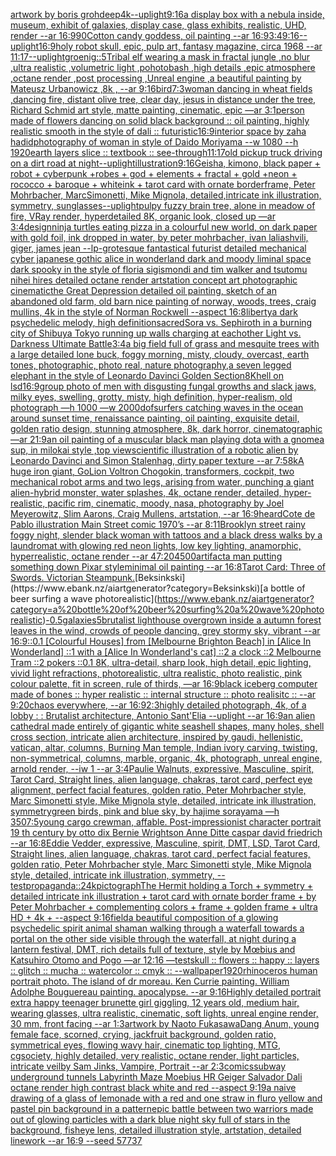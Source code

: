 [artwork by boris groh](https://www.ebank.nz/aiartgenerator?category=artwork%20by%20boris%20groh)[deep](https://www.ebank.nz/aiartgenerator?category=deep)[4k](https://www.ebank.nz/aiartgenerator?category=4k)[--uplight](https://www.ebank.nz/aiartgenerator?category=--uplight)[9:16](https://www.ebank.nz/aiartgenerator?category=9%3A16)[a display box with a nebula inside, museum, exhibit of galaxies, display case, glass exhibits, realistic, UHD, render --ar 16:9](https://www.ebank.nz/aiartgenerator?category=a%20display%20box%20with%20a%20nebula%20inside%2C%20museum%2C%20exhibit%20of%20galaxies%2C%20display%20case%2C%20glass%20exhibits%2C%20realistic%2C%20UHD%2C%20render%20--ar%2016%3A9)[](https://www.ebank.nz/aiartgenerator?category=)[90](https://www.ebank.nz/aiartgenerator?category=90)[Cotton candy goddess, oil painting --ar 16:9](https://www.ebank.nz/aiartgenerator?category=Cotton%20candy%20goddess%2C%20oil%20painting%20--ar%2016%3A9)[3:4](https://www.ebank.nz/aiartgenerator?category=3%3A4)[9:16](https://www.ebank.nz/aiartgenerator?category=9%3A16)[--uplight](https://www.ebank.nz/aiartgenerator?category=--uplight)[16:9](https://www.ebank.nz/aiartgenerator?category=16%3A9)[holy robot skull, epic, pulp art, fantasy magazine, circa 1968 --ar 11:17](https://www.ebank.nz/aiartgenerator?category=holy%20robot%20skull%2C%20epic%2C%20pulp%20art%2C%20fantasy%20magazine%2C%20circa%201968%20--ar%2011%3A17)[--uplight](https://www.ebank.nz/aiartgenerator?category=--uplight)[groenig::5](https://www.ebank.nz/aiartgenerator?category=groenig%3A%3A5)[Tribal elf wearing a mask in fractal jungle ,no blur ,ultra realistic ,volumetric light ,pohotobash ,high details ,epic atmosphere ,octane render ,post processing ,Unreal engine ,a beautiful painting by Mateusz Urbanowicz ,8k , --ar 9:16](https://www.ebank.nz/aiartgenerator?category=Tribal%20elf%20wearing%20a%20mask%20in%20fractal%20jungle%20%2Cno%20blur%20%2Cultra%20realistic%20%2Cvolumetric%20light%20%2Cpohotobash%20%2Chigh%20details%20%2Cepic%20atmosphere%20%2Coctane%20render%20%2Cpost%20processing%20%2CUnreal%20engine%20%2Ca%20beautiful%20painting%20by%20Mateusz%20Urbanowicz%20%2C8k%20%2C%20--ar%209%3A16)[bird](https://www.ebank.nz/aiartgenerator?category=bird)[7:3](https://www.ebank.nz/aiartgenerator?category=7%3A3)[woman dancing in wheat fields ,dancing fire, distant olive tree, clear day, jesus in distance under the tree, Richard Schmid art style, matte painting, cinematic, epic —ar 3:1](https://www.ebank.nz/aiartgenerator?category=woman%20dancing%20in%20wheat%20fields%20%2Cdancing%20fire%2C%20distant%20olive%20tree%2C%20clear%20day%2C%20jesus%20in%20distance%20under%20the%20tree%2C%20Richard%20Schmid%20art%20style%2C%20matte%20painting%2C%20cinematic%2C%20epic%20%E2%80%94ar%203%3A1)[person made of flowers dancing on solid black background :: oil painting, highly realistic smooth in the style of dali :: futuristic](https://www.ebank.nz/aiartgenerator?category=person%20made%20of%20flowers%20dancing%20on%20solid%20black%20background%20%3A%3A%20oil%20painting%2C%20highly%20realistic%20smooth%20in%20the%20style%20of%20dali%20%3A%3A%20futuristic)[16:9](https://www.ebank.nz/aiartgenerator?category=16%3A9)[interior space by zaha hadid](https://www.ebank.nz/aiartgenerator?category=interior%20space%20by%20zaha%20hadid)[photography of woman in style of Daido Moriyama --w 1080 --h 1920](https://www.ebank.nz/aiartgenerator?category=photography%20of%20woman%20in%20style%20of%20Daido%20Moriyama%20--w%201080%20--h%201920)[earth layers slice :: textbook :: see-through](https://www.ebank.nz/aiartgenerator?category=earth%20layers%20slice%20%3A%3A%20textbook%20%3A%3A%20see-through)[11:17](https://www.ebank.nz/aiartgenerator?category=11%3A17)[old pickup truck driving on a dirt road at night](https://www.ebank.nz/aiartgenerator?category=old%20pickup%20truck%20driving%20on%20a%20dirt%20road%20at%20night)[--uplight](https://www.ebank.nz/aiartgenerator?category=--uplight)[illustration](https://www.ebank.nz/aiartgenerator?category=illustration)[9:16](https://www.ebank.nz/aiartgenerator?category=9%3A16)[Geisha, kimono, black paper + robot + cyberpunk +robes + god + elements + fractal + gold +neon + rococco + baroque + whiteink + tarot card with ornate borderframe, Peter Mohrbacher, MarcSimonetti, Mike Mignola, detailed,intricate ink illustration, symmetry, sunglasses](https://www.ebank.nz/aiartgenerator?category=Geisha%2C%20kimono%2C%20black%20paper%20%2B%20robot%20%2B%20cyberpunk%20%2Brobes%20%2B%20god%20%2B%20elements%20%2B%20fractal%20%2B%20gold%20%2Bneon%20%2B%20rococco%20%2B%20baroque%20%2B%20whiteink%20%2B%20tarot%20card%20with%20ornate%20borderframe%2C%20Peter%20Mohrbacher%2C%20MarcSimonetti%2C%20Mike%20Mignola%2C%20detailed%2Cintricate%20ink%20illustration%2C%20symmetry%2C%20sunglasses)[--uplight](https://www.ebank.nz/aiartgenerator?category=--uplight)[pulpy fuzzy brain tree, alone in meadow of fire, VRay render, hyperdetailed 8K, organic look, closed up —ar 3:4](https://www.ebank.nz/aiartgenerator?category=pulpy%20fuzzy%20brain%20tree%2C%20alone%20in%20meadow%20of%20fire%2C%20VRay%20render%2C%20hyperdetailed%208K%2C%20organic%20look%2C%20closed%20up%20%E2%80%94ar%203%3A4)[](https://www.ebank.nz/aiartgenerator?category=)[design](https://www.ebank.nz/aiartgenerator?category=design)[ninja turtles eating pizza in a colourful new world, on dark paper with gold foil, ink dropped in water, by peter mohrbacher, ivan laliashvili, giger, james jean --lp](https://www.ebank.nz/aiartgenerator?category=ninja%20turtles%20eating%20pizza%20in%20a%20colourful%20new%20world%2C%20on%20dark%20paper%20with%20gold%20foil%2C%20ink%20dropped%20in%20water%2C%20by%20peter%20mohrbacher%2C%20ivan%20laliashvili%2C%20giger%2C%20james%20jean%20--lp)[-](https://www.ebank.nz/aiartgenerator?category=-)[grotesque fantastical futurist detailed mechanical cyber japanese gothic alice in wonderland dark and moody liminal space dark spooky in the style of floria sigismondi and tim walker and tsutomu nihei hires detailed octane render artstation concept art photographic cinematic](https://www.ebank.nz/aiartgenerator?category=grotesque%20fantastical%20futurist%20detailed%20mechanical%20cyber%20japanese%20gothic%20alice%20in%20wonderland%20dark%20and%20moody%20liminal%20space%20dark%20spooky%20in%20the%20style%20of%20floria%20sigismondi%20and%20tim%20walker%20and%20tsutomu%20nihei%20hires%20detailed%20octane%20render%20artstation%20concept%20art%20photographic%20cinematic)[the Great Depression detailed oil painting, sketch of an abandoned old farm, old barn nice painting of norway, woods, trees, craig mullins, 4k in the style of Norman Rockwell --aspect 16:8](https://www.ebank.nz/aiartgenerator?category=the%20Great%20Depression%20detailed%20oil%20painting%2C%20sketch%20of%20an%20abandoned%20old%20farm%2C%20old%20barn%20nice%20painting%20of%20norway%2C%20woods%2C%20trees%2C%20craig%20mullins%2C%204k%20in%20the%20style%20of%20Norman%20Rockwell%20--aspect%2016%3A8)[liberty](https://www.ebank.nz/aiartgenerator?category=liberty)[a dark psychedelic melody, high definition](https://www.ebank.nz/aiartgenerator?category=a%20dark%20psychedelic%20melody%2C%20high%20definition)[sacred](https://www.ebank.nz/aiartgenerator?category=sacred)[Sora vs. Sephiroth in a burning city of Shibuya Tokyo running up walls charging at eachother Light vs. Darkness Ultimate Battle](https://www.ebank.nz/aiartgenerator?category=Sora%20vs.%20Sephiroth%20in%20a%20burning%20city%20of%20Shibuya%20Tokyo%20running%20up%20walls%20charging%20at%20eachother%20Light%20vs.%20Darkness%20Ultimate%20Battle)[3:4](https://www.ebank.nz/aiartgenerator?category=3%3A4)[a big field full of grass and mesquite trees with a large detailed lone buck, foggy morning, misty, cloudy, overcast, earth tones, photographic, photo real, nature photography,](https://www.ebank.nz/aiartgenerator?category=a%20big%20field%20full%20of%20grass%20and%20mesquite%20trees%20with%20a%20large%20detailed%20lone%20buck%2C%20foggy%20morning%2C%20misty%2C%20cloudy%2C%20overcast%2C%20earth%20tones%2C%20photographic%2C%20photo%20real%2C%20nature%20photography%2C)[a seven legged elephant in the style of Leonardo Davinci Golden Section](https://www.ebank.nz/aiartgenerator?category=a%20seven%20legged%20elephant%20in%20the%20style%20of%20Leonardo%20Davinci%20Golden%20Section)[8K](https://www.ebank.nz/aiartgenerator?category=8K)[hell on lsd](https://www.ebank.nz/aiartgenerator?category=hell%20on%20lsd)[16:9](https://www.ebank.nz/aiartgenerator?category=16%3A9)[group photo of men with disgusting fungal growths and slack jaws, milky eyes, swelling, grotty, misty, high definition, hyper-realism, old photograph —h 1000 —w 2000](https://www.ebank.nz/aiartgenerator?category=group%20photo%20of%20men%20with%20disgusting%20fungal%20growths%20and%20slack%20jaws%2C%20milky%20eyes%2C%20swelling%2C%20grotty%2C%20misty%2C%20high%20definition%2C%20hyper-realism%2C%20old%20photograph%20%E2%80%94h%201000%20%E2%80%94w%202000)[dof](https://www.ebank.nz/aiartgenerator?category=dof)[surfers catching waves in the ocean around sunset time, renaissance painting, oil painting, exquisite detail, golden ratio design, stunning atmosphere, 8k, dark horror, cinematographic —ar 21:9](https://www.ebank.nz/aiartgenerator?category=surfers%20catching%20waves%20in%20the%20ocean%20around%20sunset%20time%2C%20renaissance%20painting%2C%20oil%20painting%2C%20exquisite%20detail%2C%20golden%20ratio%20design%2C%20stunning%20atmosphere%2C%208k%2C%20dark%20horror%2C%20cinematographic%20%E2%80%94ar%2021%3A9)[an oil painting of a muscular black man playing dota with a gnome](https://www.ebank.nz/aiartgenerator?category=an%20oil%20painting%20of%20a%20muscular%20black%20man%20playing%20dota%20with%20a%20gnome)[a sup, in milokai style ,top view](https://www.ebank.nz/aiartgenerator?category=a%20sup%2C%20in%20milokai%20style%20%2Ctop%20view)[scientific illustration of a robotic alien by Leonardo Davinci and Simon Stalenhag, dirty paper texture --ar 7:5](https://www.ebank.nz/aiartgenerator?category=scientific%20illustration%20of%20a%20robotic%20alien%20by%20Leonardo%20Davinci%20and%20Simon%20Stalenhag%2C%20dirty%20paper%20texture%20--ar%207%3A5)[8k](https://www.ebank.nz/aiartgenerator?category=8k)[A huge iron giant, GoLion Voltron Chogokin, transformers, cockpit, two mechanical robot arms and two legs, arising from water, punching a giant alien-hybrid monster, water splashes, 4k, octane render, detailed, hyper-realistic, pacific rim, cinematic, moody, nasa, photography by Joel Meyerowitz, Slim Aarons, Craig Mullens, artstation, --ar 16:9](https://www.ebank.nz/aiartgenerator?category=A%20huge%20iron%20giant%2C%20GoLion%20Voltron%20Chogokin%2C%20transformers%2C%20cockpit%2C%20two%20mechanical%20robot%20arms%20and%20two%20legs%2C%20arising%20from%20water%2C%20punching%20a%20giant%20alien-hybrid%20monster%2C%20water%20splashes%2C%204k%2C%20octane%20render%2C%20detailed%2C%20hyper-realistic%2C%20pacific%20rim%2C%20cinematic%2C%20moody%2C%20nasa%2C%20photography%20by%20Joel%20Meyerowitz%2C%20Slim%20Aarons%2C%20Craig%20Mullens%2C%20artstation%2C%20--ar%2016%3A9)[heard](https://www.ebank.nz/aiartgenerator?category=heard)[Cote de Pablo illustration Main Street comic 1970’s --ar 8:11](https://www.ebank.nz/aiartgenerator?category=Cote%20de%20Pablo%20illustration%20Main%20Street%20comic%201970%E2%80%99s%20--ar%208%3A11)[Brooklyn street rainy foggy night, slender black woman with tattoos and a black dress walks by a laundromat with glowing red neon lights, low key lighting, anamorphic, hyperrealistic, octane render --ar 47:20](https://www.ebank.nz/aiartgenerator?category=Brooklyn%20street%20rainy%20foggy%20night%2C%20slender%20black%20woman%20with%20tattoos%20and%20a%20black%20dress%20walks%20by%20a%20laundromat%20with%20glowing%20red%20neon%20lights%2C%20low%20key%20lighting%2C%20anamorphic%2C%20hyperrealistic%2C%20octane%20render%20--ar%2047%3A20)[4500](https://www.ebank.nz/aiartgenerator?category=4500)[](https://www.ebank.nz/aiartgenerator?category=)[artifact](https://www.ebank.nz/aiartgenerator?category=artifact)[a man putting something down Pixar style](https://www.ebank.nz/aiartgenerator?category=a%20man%20putting%20something%20down%20Pixar%20style)[minimal oil painting --ar 16:8](https://www.ebank.nz/aiartgenerator?category=minimal%20oil%20painting%20--ar%2016%3A8)[Tarot Card: Three of Swords. Victorian Steampunk.](https://www.ebank.nz/aiartgenerator?category=Tarot%20Card%3A%20Three%20of%20Swords.%20Victorian%20Steampunk.)[Beksinkski](https://www.ebank.nz/aiartgenerator?category=Beksinkski)[a bottle of beer surfing a wave photorealistic](https://www.ebank.nz/aiartgenerator?category=a%20bottle%20of%20beer%20surfing%20a%20wave%20photorealistic)[-0.5](https://www.ebank.nz/aiartgenerator?category=-0.5)[galaxies](https://www.ebank.nz/aiartgenerator?category=galaxies)[5](https://www.ebank.nz/aiartgenerator?category=5)[brutalist lighthouse overgrown inside a autumn forest leaves in the wind, crowds of people dancing, grey stormy sky, vibrant --ar 16:9](https://www.ebank.nz/aiartgenerator?category=brutalist%20lighthouse%20overgrown%20inside%20a%20autumn%20forest%20leaves%20in%20the%20wind%2C%20crowds%20of%20people%20dancing%2C%20grey%20stormy%20sky%2C%20vibrant%20--ar%2016%3A9)[::0.1 [Colourful Houses] from [Melbourne Brighton Beach] in [Alice In Wonderland] ::1 with a [Alice In Wonderland's cat] ::2 a clock ::2 Melbourne Tram ::2 pokers ::0.1 8K, ultra-detail, sharp look, high detail, epic lighting, vivid light refractions, photorealistic, ultra realistic, photo realistic, pink colour palette, fit in screen, rule of thirds, —ar 16:9](https://www.ebank.nz/aiartgenerator?category=%3A%3A0.1%20%5BColourful%20Houses%5D%20from%20%5BMelbourne%20Brighton%20Beach%5D%20in%20%5BAlice%20In%20Wonderland%5D%20%3A%3A1%20with%20a%20%5BAlice%20In%20Wonderland%27s%20cat%5D%20%3A%3A2%20a%20clock%20%3A%3A2%20Melbourne%20Tram%20%3A%3A2%20pokers%20%3A%3A0.1%208K%2C%20ultra-detail%2C%20sharp%20look%2C%20high%20detail%2C%20epic%20lighting%2C%20vivid%20light%20refractions%2C%20photorealistic%2C%20ultra%20realistic%2C%20photo%20realistic%2C%20pink%20colour%20palette%2C%20fit%20in%20screen%2C%20rule%20of%20thirds%2C%20%E2%80%94ar%2016%3A9)[black iceberg computer made of bones :: hyper realistic :: internal structure :: photo realisitc :: --ar 9:20](https://www.ebank.nz/aiartgenerator?category=black%20iceberg%20computer%20made%20of%20bones%20%3A%3A%20hyper%20realistic%20%3A%3A%20internal%20structure%20%3A%3A%20photo%20realisitc%20%3A%3A%20--ar%209%3A20)[chaos everywhere, --ar 16:9](https://www.ebank.nz/aiartgenerator?category=chaos%20everywhere%2C%20--ar%2016%3A9)[2:3](https://www.ebank.nz/aiartgenerator?category=2%3A3)[highly detailed photograph, 4k, of a lobby : : Brutalist architecture, Antonio Sant'Elia --uplight --ar 16:9](https://www.ebank.nz/aiartgenerator?category=highly%20detailed%20photograph%2C%204k%2C%20of%20a%20lobby%20%3A%20%3A%20Brutalist%20architecture%2C%20Antonio%20Sant%27Elia%20--uplight%20--ar%2016%3A9)[an alien cathedral made entirely of gigantic white seashell shapes, many holes, shell cross section, intricate alien architecture, inspired by gaudi, hellenistic, vatican, altar, columns, Burning Man temple, Indian ivory carving, twisting, non-symmetrical, columns, marble, organic, 4k, photograph, unreal engine, arnold render, --iw 1 --ar 3:4](https://www.ebank.nz/aiartgenerator?category=an%20alien%20cathedral%20made%20entirely%20of%20gigantic%20white%20seashell%20shapes%2C%20many%20holes%2C%20shell%20cross%20section%2C%20intricate%20alien%20architecture%2C%20inspired%20by%20gaudi%2C%20hellenistic%2C%20vatican%2C%20altar%2C%20columns%2C%20Burning%20Man%20temple%2C%20Indian%20ivory%20carving%2C%20twisting%2C%20non-symmetrical%2C%20columns%2C%20marble%2C%20organic%2C%204k%2C%20photograph%2C%20unreal%20engine%2C%20arnold%20render%2C%20--iw%201%20--ar%203%3A4)[Paulie Walnuts, expressive, Masculine, spirit, Tarot Card, Straight lines, alien language, chakras, tarot card, perfect eye alignment, perfect facial features, golden ratio, Peter Mohrbacher style, Marc Simonetti style, Mike Mignola style, detailed, intricate ink illustration, symmetry](https://www.ebank.nz/aiartgenerator?category=Paulie%20Walnuts%2C%20expressive%2C%20Masculine%2C%20spirit%2C%20Tarot%20Card%2C%20Straight%20lines%2C%20alien%20language%2C%20chakras%2C%20tarot%20card%2C%20perfect%20eye%20alignment%2C%20perfect%20facial%20features%2C%20golden%20ratio%2C%20Peter%20Mohrbacher%20style%2C%20Marc%20Simonetti%20style%2C%20Mike%20Mignola%20style%2C%20detailed%2C%20intricate%20ink%20illustration%2C%20symmetry)[green birds, pink and blue sky, by hajime sorayama —h 350](https://www.ebank.nz/aiartgenerator?category=green%20birds%2C%20pink%20and%20blue%20sky%2C%20by%20hajime%20sorayama%20%E2%80%94h%20350)[7:5](https://www.ebank.nz/aiartgenerator?category=7%3A5)[young cargo crewman, affable. Post-impressionist character portrait 19 th century by otto dix Bernie Wrightson Anne Ditte caspar david friedrich --ar 16:8](https://www.ebank.nz/aiartgenerator?category=young%20cargo%20crewman%2C%20affable.%20Post-impressionist%20character%20portrait%2019%20th%20century%20by%20otto%20dix%20Bernie%20Wrightson%20Anne%20Ditte%20caspar%20david%20friedrich%20--ar%2016%3A8)[Eddie Vedder, expressive, Masculine, spirit, DMT, LSD, Tarot Card, Straight lines, alien language, chakras, tarot card, perfect facial features, golden ratio, Peter Mohrbacher style, Marc Simonetti style, Mike Mignola style, detailed, intricate ink illustration, symmetry, --test](https://www.ebank.nz/aiartgenerator?category=Eddie%20Vedder%2C%20expressive%2C%20Masculine%2C%20spirit%2C%20DMT%2C%20LSD%2C%20Tarot%20Card%2C%20Straight%20lines%2C%20alien%20language%2C%20chakras%2C%20tarot%20card%2C%20perfect%20facial%20features%2C%20golden%20ratio%2C%20Peter%20Mohrbacher%20style%2C%20Marc%20Simonetti%20style%2C%20Mike%20Mignola%20style%2C%20detailed%2C%20intricate%20ink%20illustration%2C%20symmetry%2C%20--test)[propaganda::2](https://www.ebank.nz/aiartgenerator?category=propaganda%3A%3A2)[4k](https://www.ebank.nz/aiartgenerator?category=4k)[pictograph](https://www.ebank.nz/aiartgenerator?category=pictograph)[The Hermit holding a Torch + symmetry + detailed intricate ink illustration + tarot card with ornate border frame + by Peter Mohrbacher + complementing colors + frame + golden frame + ultra HD + 4k + --aspect 9:16](https://www.ebank.nz/aiartgenerator?category=The%20Hermit%20holding%20a%20Torch%20%2B%20symmetry%20%2B%20detailed%20intricate%20ink%20illustration%20%2B%20tarot%20card%20with%20ornate%20border%20frame%20%2B%20by%20Peter%20Mohrbacher%20%2B%20complementing%20colors%20%2B%20frame%20%2B%20golden%20frame%20%2B%20ultra%20HD%20%2B%204k%20%2B%20--aspect%209%3A16)[field](https://www.ebank.nz/aiartgenerator?category=field)[a beautiful composition of a glowing psychedelic spirit animal shaman walking through a waterfall towards a portal on the other side visible through the waterfall, at night during a lantern festival, DMT,  rich details full of texture, style by Mœbius and Katsuhiro Otomo and Pogo —ar 12:16 —test](https://www.ebank.nz/aiartgenerator?category=a%20beautiful%20composition%20of%20a%20glowing%20psychedelic%20spirit%20animal%20shaman%20walking%20through%20a%20waterfall%20towards%20a%20portal%20on%20the%20other%20side%20visible%20through%20the%20waterfall%2C%20at%20night%20during%20a%20lantern%20festival%2C%20DMT%2C%20%20rich%20details%20full%20of%20texture%2C%20style%20by%20M%C5%93bius%20and%20Katsuhiro%20Otomo%20and%20Pogo%20%E2%80%94ar%2012%3A16%20%E2%80%94test)[skull :: flowers :: happy :: layers :: glitch :: mucha :: watercolor :: cmyk :: --wallpaper](https://www.ebank.nz/aiartgenerator?category=skull%20%3A%3A%20flowers%20%3A%3A%20happy%20%3A%3A%20layers%20%3A%3A%20glitch%20%3A%3A%20mucha%20%3A%3A%20watercolor%20%3A%3A%20cmyk%20%3A%3A%20--wallpaper)[1920](https://www.ebank.nz/aiartgenerator?category=1920)[rhinoceros human portrait photo. The island of dr moreau. Ken Currie painting. William Adolphe Bouguereau painting. apocalypse.  --ar 9:16](https://www.ebank.nz/aiartgenerator?category=rhinoceros%20human%20portrait%20photo.%20The%20island%20of%20dr%20moreau.%20Ken%20Currie%20painting.%20William%20Adolphe%20Bouguereau%20painting.%20apocalypse.%20%20--ar%209%3A16)[Highly detailed portrait extra happy teenager brunette girl giggling, 12 years old, medium hair, wearing glasses, ultra realistic, cinematic, soft lights, unreal engine render, 30 mm, front facing --ar 1:3](https://www.ebank.nz/aiartgenerator?category=Highly%20detailed%20portrait%20extra%20happy%20teenager%20brunette%20girl%20giggling%2C%2012%20years%20old%2C%20medium%20hair%2C%20wearing%20glasses%2C%20ultra%20realistic%2C%20cinematic%2C%20soft%20lights%2C%20unreal%20engine%20render%2C%2030%20mm%2C%20front%20facing%20--ar%201%3A3)[artwork by Naoto Fukasawa](https://www.ebank.nz/aiartgenerator?category=artwork%20by%20Naoto%20Fukasawa)[Dang Anum,  young female face, scorned, crying, jackfruit background, golden ratio, symmetrical eyes, flowing wavy hair, cinematic top lighting, MTG, cgsociety, highly detailed, very realistic, octane render, light particles, intricate veil](https://www.ebank.nz/aiartgenerator?category=Dang%20Anum%2C%20%20young%20female%20face%2C%20scorned%2C%20crying%2C%20jackfruit%20background%2C%20golden%20ratio%2C%20symmetrical%20eyes%2C%20flowing%20wavy%20hair%2C%20cinematic%20top%20lighting%2C%20MTG%2C%20cgsociety%2C%20highly%20detailed%2C%20very%20realistic%2C%20octane%20render%2C%20light%20particles%2C%20intricate%20veil)[by Sam Jinks, Vampire, Portrait --ar 2:3](https://www.ebank.nz/aiartgenerator?category=by%20Sam%20Jinks%2C%20Vampire%2C%20Portrait%20--ar%202%3A3)[comics](https://www.ebank.nz/aiartgenerator?category=comics)[subway underground tunnels Labyrinth Maze Moebius HR Geiger Salvador Dali octane render high contrast black white and red  --aspect 9:19](https://www.ebank.nz/aiartgenerator?category=subway%20underground%20tunnels%20Labyrinth%20Maze%20Moebius%20HR%20Geiger%20Salvador%20Dali%20octane%20render%20high%20contrast%20black%20white%20and%20red%20%20--aspect%209%3A19)[a naive drawing of a glass of lemonade with a red and one straw in fluro yellow and pastel pin background in a pattern](https://www.ebank.nz/aiartgenerator?category=a%20naive%20drawing%20of%20a%20glass%20of%20lemonade%20with%20a%20red%20and%20one%20straw%20in%20fluro%20yellow%20and%20pastel%20pin%20background%20in%20a%20pattern)[epic battle between two warriors made out of glowing particles with a dark blue night sky full of stars in the background, fisheye lens,  detailed illustration style, artstation, detailed linework --ar 16:9 --seed 57737](https://www.ebank.nz/aiartgenerator?category=epic%20battle%20between%20two%20warriors%20made%20out%20of%20glowing%20particles%20with%20a%20dark%20blue%20night%20sky%20full%20of%20stars%20in%20the%20background%2C%20fisheye%20lens%2C%20%20detailed%20illustration%20style%2C%20artstation%2C%20detailed%20linework%20--ar%2016%3A9%20--seed%2057737)